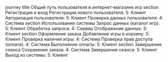 journey
    title Общий путь пользователя в интернет-магазине игр
    section Регистрация и вход
      Регистрация нового пользователя: 5: Клиент
      Авторизация пользователя: 5: Клиент
      Проверка данных пользователя: 4: Система
    section Использование системы
      Запрос данных (каталог игр): 5: Клиент
      Обработка запроса: 4: Сервер
      Отображение данных: 5: Клиент
    section Оформление заказа
      Добавление игры в корзину: 5: Клиент
      Проверка наличия игры: 4: Система
      Проверка прав доступа (оплата): 4: Система
      Выполнение оплаты: 5: Клиент
    section Завершение сеанса
      Сохранение заказа: 4: Система
      Завершение сеанса: 5: Клиент
      Выход из системы: 5: Клиент
